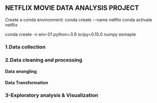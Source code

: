 ## NETFLIX MOVIE DATA ANALYSIS PROJECT
Create a conda environment:
 conda create --name netflix
 conda activate netflix 

 conda create -n env-01 python=3.9 scipy=0.15.0 numpy exmaple   

### 1.Data collection

### 2.Data cleaning and processing

#### Data wrangling 

#### Data Transformation

### 3-Exploratory analysis & Visualization